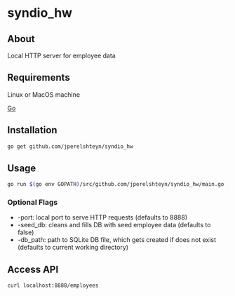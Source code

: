 # syndio_hw
## About
Local HTTP server for employee data

## Requirements

Linux or MacOS machine

[Go](https://golang.org/doc/install)

## Installation
```bash
go get github.com/jperelshteyn/syndio_hw
```

## Usage
```bash
go run $(go env GOPATH)/src/github.com/jperelshteyn/syndio_hw/main.go [-port] [-seed_db] [-db_path]
```

### Optional Flags
- -port: local port to serve HTTP requests (defaults to 8888)
- -seed_db: cleans and fills DB with seed employee data (defaults to false)
- -db_path: path to SQLite DB file, which gets created if does not exist (defaults to current working directory)

## Access API
```bash
curl localhost:8888/employees
```